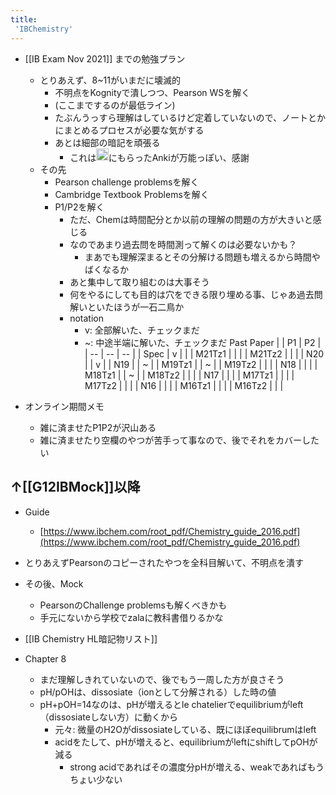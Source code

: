 ```yaml
---
title:
 'IBChemistry'
---
```


- [[IB Exam Nov 2021]] までの勉強プラン
    - とりあえず、8~11がいまだに壊滅的
        - 不明点をKognityで潰しつつ、Pearson WSを解く
        - (ここまでするのが最低ライン)
        - たぶんうっすら理解はしているけど定着していないので、ノートとかにまとめるプロセスが必要な気がする
        - あとは細部の暗記を頑張る
            - これは<img src='https://scrapbox.io/api/pages/blu3mo-public/aka/icon' alt='aka.icon' height="19.5"/>にもらったAnkiが万能っぽい、感謝
    - その先
        - Pearson challenge problemsを解く
        - Cambridge Textbook Problemsを解く
        - P1/P2を解く
            - ただ、Chemは時間配分とか以前の理解の問題の方が大きいと感じる
            - なのであまり過去問を時間測って解くのは必要ないかも？
                - まあでも理解深まるとその分解ける問題も増えるから時間やばくなるか
            - あと集中して取り組むのは大事そう
            - 何をやるにしても目的は穴をできる限り埋める事、じゃあ過去問解いといたほうが一石二鳥か
            - notation
                - v: 全部解いた、チェックまだ
                - ~: 中途半端に解いた、チェックまだ
Past Paper
|  | P1 | P2 |
| -- | -- | -- |
| Spec | v |  |
| M21Tz1 |  |  |
| M21Tz2 |  |  |
| N20 |  | v |
| N19 |  | ~ |
| M19Tz1 |  | ~ |
| M19Tz2 |  |  |
| N18 |  |  |
| M18Tz1 |  | ~ |
| M18Tz2 |  |  |
| N17 |  |  |
| M17Tz1 |  |  |
| M17Tz2 |  |  |
| N16 |  |  |
| M16Tz1 |  |  |
| M16Tz2 |  |  |

- オンライン期間メモ
    - 雑に済ませたP1P2が沢山ある
    - 雑に済ませたり空欄のやつが苦手って事なので、後でそれをカバーしたい


↑[[G12IBMock]]以降
---

- Guide
    - [https://www.ibchem.com/root_pdf/Chemistry_guide_2016.pdf](https://www.ibchem.com/root_pdf/Chemistry_guide_2016.pdf)

- とりあえずPearsonのコピーされたやつを全科目解いて、不明点を潰す
- その後、Mock
    - PearsonのChallenge problemsも解くべきかも
    - 手元にないから学校でzalaに教科書借りるかな

- [[IB Chemistry HL暗記物リスト]]

- Chapter 8
    - まだ理解しきれていないので、後でもう一周した方が良さそう
    - pH/pOHは、dissosiate（ionとして分解される）した時の値
    - pH+pOH=14なのは、pHが増えるとle chatelierでequilibriumがleft（dissosiateしない方）に動くから
        - 元々: 微量のH2Oがdissosiateしている、既にほぼequilibrumはleft
        - acidをたして、pHが増えると、equilibriumがleftにshiftしてpOHが減る
            - strong acidであればその濃度分pHが増える、weakであればもうちょい少ない

